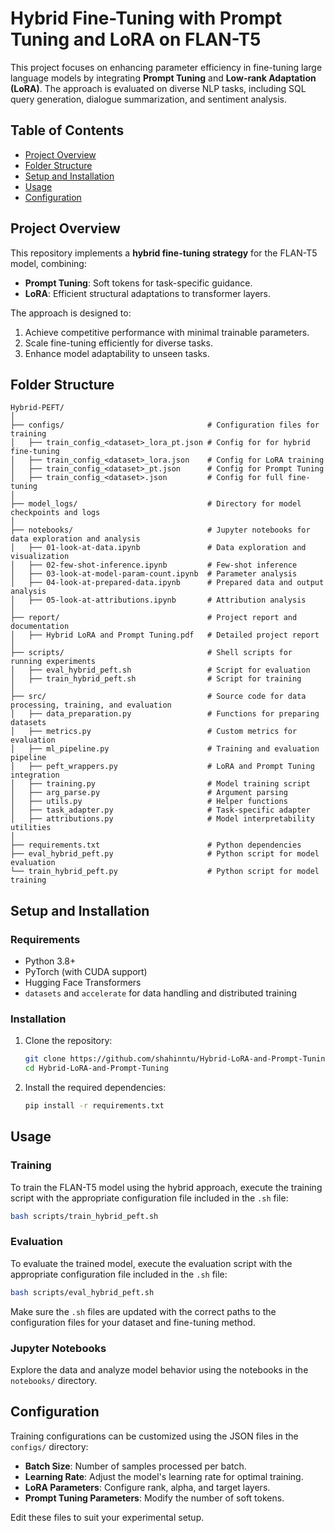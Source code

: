 # Hybrid Fine-Tuning with Prompt Tuning and LoRA on FLAN-T5

This project focuses on enhancing parameter efficiency in fine-tuning large language models by integrating **Prompt Tuning** and **Low-rank Adaptation (LoRA)**. The approach is evaluated on diverse NLP tasks, including SQL query generation, dialogue summarization, and sentiment analysis.

## Table of Contents
- [Project Overview](#project-overview)
- [Folder Structure](#folder-structure)
- [Setup and Installation](#setup-and-installation)
- [Usage](#usage)
- [Configuration](#configuration)

## Project Overview

This repository implements a **hybrid fine-tuning strategy** for the FLAN-T5 model, combining:
- **Prompt Tuning**: Soft tokens for task-specific guidance.
- **LoRA**: Efficient structural adaptations to transformer layers.

The approach is designed to:
1. Achieve competitive performance with minimal trainable parameters.
2. Scale fine-tuning efficiently for diverse tasks.
3. Enhance model adaptability to unseen tasks.

## Folder Structure

```
Hybrid-PEFT/
│
├── configs/                                # Configuration files for training
│   ├── train_config_<dataset>_lora_pt.json # Config for for hybrid fine-tuning
│   ├── train_config_<dataset>_lora.json    # Config for LoRA training
│   ├── train_config_<dataset>_pt.json      # Config for Prompt Tuning
│   ├── train_config_<dataset>.json         # Config for full fine-tuning
│
├── model_logs/                             # Directory for model checkpoints and logs
│
├── notebooks/                              # Jupyter notebooks for data exploration and analysis
│   ├── 01-look-at-data.ipynb               # Data exploration and visualization
│   ├── 02-few-shot-inference.ipynb         # Few-shot inference
│   ├── 03-look-at-model-param-count.ipynb  # Parameter analysis
│   ├── 04-look-at-prepared-data.ipynb      # Prepared data and output analysis
│   ├── 05-look-at-attributions.ipynb       # Attribution analysis
│
├── report/                                 # Project report and documentation
│   ├── Hybrid LoRA and Prompt Tuning.pdf   # Detailed project report
│
├── scripts/                                # Shell scripts for running experiments
│   ├── eval_hybrid_peft.sh                 # Script for evaluation
│   ├── train_hybrid_peft.sh                # Script for training
│
├── src/                                    # Source code for data processing, training, and evaluation
│   ├── data_preparation.py                 # Functions for preparing datasets
│   ├── metrics.py                          # Custom metrics for evaluation
│   ├── ml_pipeline.py                      # Training and evaluation pipeline
│   ├── peft_wrappers.py                    # LoRA and Prompt Tuning integration
│   ├── training.py                         # Model training script
│   ├── arg_parse.py                        # Argument parsing
│   ├── utils.py                            # Helper functions
│   ├── task_adapter.py                     # Task-specific adapter
│   ├── attributions.py                     # Model interpretability utilities
│
├── requirements.txt                        # Python dependencies
├── eval_hybrid_peft.py                     # Python script for model evaluation
└── train_hybrid_peft.py                    # Python script for model training
```

## Setup and Installation

### Requirements
- Python 3.8+
- PyTorch (with CUDA support)
- Hugging Face Transformers
- `datasets` and `accelerate` for data handling and distributed training

### Installation

1. Clone the repository:
   ```bash
   git clone https://github.com/shahinntu/Hybrid-LoRA-and-Prompt-Tuning.git
   cd Hybrid-LoRA-and-Prompt-Tuning
   ```

2. Install the required dependencies:
   ```bash
   pip install -r requirements.txt
   ```

## Usage

### Training

To train the FLAN-T5 model using the hybrid approach, execute the training script with the appropriate configuration file included in the `.sh` file:

```bash
bash scripts/train_hybrid_peft.sh
```

### Evaluation

To evaluate the trained model, execute the evaluation script with the appropriate configuration file included in the `.sh` file:

```bash
bash scripts/eval_hybrid_peft.sh
```

Make sure the `.sh` files are updated with the correct paths to the configuration files for your dataset and fine-tuning method.

### Jupyter Notebooks

Explore the data and analyze model behavior using the notebooks in the `notebooks/` directory.

## Configuration

Training configurations can be customized using the JSON files in the `configs/` directory:
- **Batch Size**: Number of samples processed per batch.
- **Learning Rate**: Adjust the model's learning rate for optimal training.
- **LoRA Parameters**: Configure rank, alpha, and target layers.
- **Prompt Tuning Parameters**: Modify the number of soft tokens.

Edit these files to suit your experimental setup.
